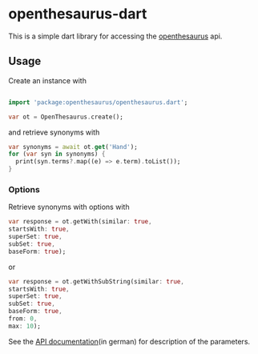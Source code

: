 # openthesaurus-dart

This is a simple dart library for accessing the [openthesaurus](https://www.openthesaurus.de) api.

## Usage

Create an instance with 

```dart

import 'package:openthesaurus/openthesaurus.dart';

var ot = OpenThesaurus.create();
```

and retrieve synonyms with

```dart
var synonyms = await ot.get('Hand');
for (var syn in synonyms) {
  print(syn.terms?.map((e) => e.term).toList());
}
```

### Options

Retrieve synonyms with options with

```dart
var response = ot.getWith(similar: true,
startsWith: true, 
superSet: true, 
subSet: true, 
baseForm: true);
```

or 

```dart
var response = ot.getWithSubString(similar: true,
startsWith: true,
superSet: true, 
subSet: true, 
baseForm: true,
from: 0,
max: 10);
``` 


See the [API documentation](https://www.openthesaurus.de/about/api)(in german) for description of the parameters.
